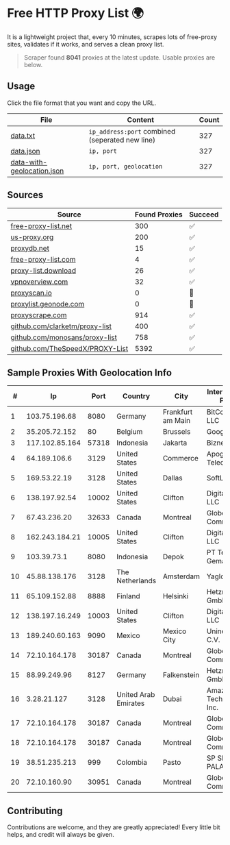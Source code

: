
# Free HTTP Proxy List 🌍

It is a lightweight project that, every 10 minutes, scrapes lots of free-proxy sites, validates if it works, and serves a clean proxy list.


> Scraper found **8041** proxies at the latest update. Usable proxies are below.

## Usage

Click the file format that you want and copy the URL.


|File|Content|Count|
|----|-------|-----|
|[data.txt](https://raw.githubusercontent.com/themiralay/Proxy-List-World/master/data.txt)|`ip_address:port` combined (seperated new line)|327|
|[data.json](https://raw.githubusercontent.com/themiralay/Proxy-List-World/master/data.json)|`ip, port`|327|
|[data-with-geolocation.json](https://raw.githubusercontent.com/themiralay/Proxy-List-World/master/data-with-geolocation.json)|`ip, port, geolocation`|327|

## Sources

|Source|Found Proxies|Succeed|
|------|-------------|-------|
|[free-proxy-list.net](https://free-proxy-list.net)|300|✅|
|[us-proxy.org](https://www.us-proxy.org)|200|✅|
|[proxydb.net](http://proxydb.net)|15|✅|
|[free-proxy-list.com](https://free-proxy-list.com/?page=&port=&type%5B%5D=http&type%5B%5D=https&up_time=0&search=Search)|4|✅|
|[proxy-list.download](https://www.proxy-list.download/HTTP)|26|✅|
|[vpnoverview.com](https://vpnoverview.com/privacy/anonymous-browsing/free-proxy-servers)|32|✅|
|[proxyscan.io](https://www.proxyscan.io)|0|🚫|
|[proxylist.geonode.com](https://proxylist.geonode.com/api/proxy-list?limit=300&page=1&sort_by=lastChecked&sort_type=desc&protocols=http,https)|0|🚫|
|[proxyscrape.com](https://api.proxyscrape.com/v2/?request=displayproxies&protocol=http&timeout=10000&country=all&ssl=all&anonymity=all)|914|✅|
|[github.com/clarketm/proxy-list](https://raw.githubusercontent.com/clarketm/proxy-list/master/proxy-list-raw.txt)|400|✅|
|[github.com/monosans/proxy-list](https://raw.githubusercontent.com/monosans/proxy-list/main/proxies/http.txt)|758|✅|
|[github.com/TheSpeedX/PROXY-List](https://raw.githubusercontent.com/TheSpeedX/PROXY-List/master/http.txt)|5392|✅|


## Sample Proxies With Geolocation Info

|#|Ip|Port|Country|City|Internet Service Provider|
|-|--|----|-------|----|-------------------------|
|1|103.75.196.68|8080|Germany|Frankfurt am Main|BitCommand LLC|
|2|35.205.72.152|80|Belgium|Brussels|Google LLC|
|3|117.102.85.164|57318|Indonesia|Jakarta|Biznet Networks|
|4|64.189.106.6|3129|United States|Commerce|Apogee Telecom Inc.|
|5|169.53.22.19|3128|United States|Dallas|SoftLayer|
|6|138.197.92.54|10002|United States|Clifton|DigitalOcean, LLC|
|7|67.43.236.20|32633|Canada|Montreal|GloboTech Communications|
|8|162.243.184.21|10005|United States|Clifton|DigitalOcean, LLC|
|9|103.39.73.1|8080|Indonesia|Depok|PT Teknologi Gema Informasi|
|10|45.88.138.176|3128|The Netherlands|Amsterdam|Yaglom Labs Ltd|
|11|65.109.152.88|8888|Finland|Helsinki|Hetzner Online GmbH|
|12|138.197.16.249|10003|United States|Clifton|DigitalOcean, LLC|
|13|189.240.60.163|9090|Mexico|Mexico City|Uninet S.A. de C.V.|
|14|72.10.164.178|30187|Canada|Montreal|GloboTech Communications|
|15|88.99.249.96|8127|Germany|Falkenstein|Hetzner Online GmbH|
|16|3.28.21.127|3128|United Arab Emirates|Dubai|Amazon Technologies Inc.|
|17|72.10.164.178|30187|Canada|Montreal|GloboTech Communications|
|18|72.10.164.178|30187|Canada|Montreal|GloboTech Communications|
|19|38.51.235.213|999|Colombia|Pasto|SP SISTEMAS PALACIOS LTDA|
|20|72.10.160.90|30951|Canada|Montreal|GloboTech Communications|



## Contributing

Contributions are welcome, and they are greatly appreciated! Every
little bit helps, and credit will always be given.

